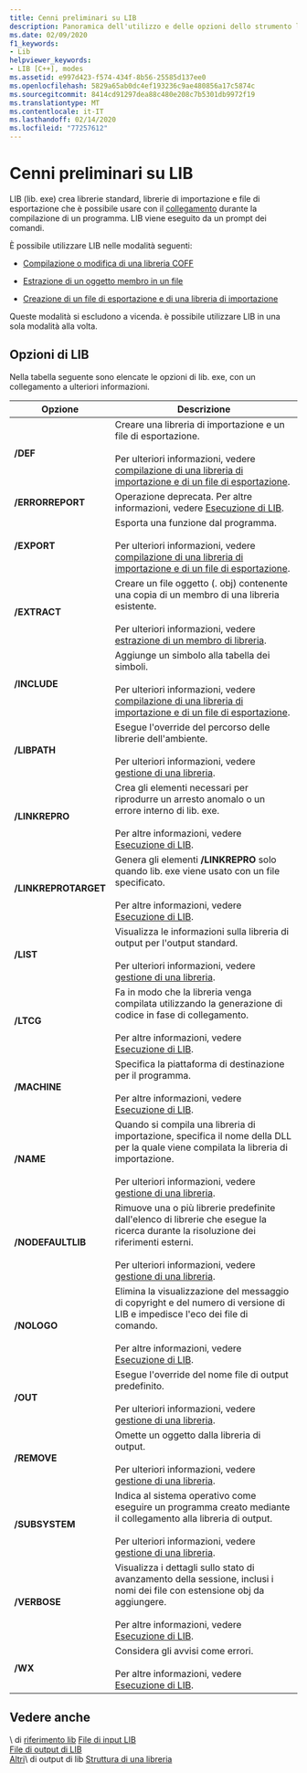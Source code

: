```yaml
---
title: Cenni preliminari su LIB
description: Panoramica dell'utilizzo e delle opzioni dello strumento libreria, lib. exe.
ms.date: 02/09/2020
f1_keywords:
- Lib
helpviewer_keywords:
- LIB [C++], modes
ms.assetid: e997d423-f574-434f-8b56-25585d137ee0
ms.openlocfilehash: 5829a65ab0dc4ef193236c9ae480856a17c5874c
ms.sourcegitcommit: 8414cd91297dea88c480e208c7b5301db9972f19
ms.translationtype: MT
ms.contentlocale: it-IT
ms.lasthandoff: 02/14/2020
ms.locfileid: "77257612"
---
```

# <a name="overview-of-lib"></a>Cenni preliminari su LIB

LIB (lib. exe) crea librerie standard, librerie di importazione e file di esportazione che è possibile usare con il [collegamento](linker-options.md) durante la compilazione di un programma. LIB viene eseguito da un prompt dei comandi.

È possibile utilizzare LIB nelle modalità seguenti:

- [Compilazione o modifica di una libreria COFF](managing-a-library.md)

- [Estrazione di un oggetto membro in un file](extracting-a-library-member.md)

- [Creazione di un file di esportazione e di una libreria di importazione](working-with-import-libraries-and-export-files.md)

Queste modalità si escludono a vicenda. è possibile utilizzare LIB in una sola modalità alla volta.

## <a name="lib-options"></a>Opzioni di LIB

Nella tabella seguente sono elencate le opzioni di lib. exe, con un collegamento a ulteriori informazioni.

|Opzione|Descrizione|
|-|-|
|**/DEF**|Creare una libreria di importazione e un file di esportazione.<br/><br/>Per ulteriori informazioni, vedere [compilazione di una libreria di importazione e di un file di esportazione](building-an-import-library-and-export-file.md).|
|**/ERRORREPORT**| Operazione deprecata. Per altre informazioni, vedere [Esecuzione di LIB](running-lib.md).|
|**/EXPORT**|   Esporta una funzione dal programma.<br/><br/>Per ulteriori informazioni, vedere [compilazione di una libreria di importazione e di un file di esportazione](building-an-import-library-and-export-file.md).|
|**/EXTRACT**|   Creare un file oggetto (. obj) contenente una copia di un membro di una libreria esistente.<br/><br/>Per ulteriori informazioni, vedere [estrazione di un membro di libreria](extracting-a-library-member.md).|
|**/INCLUDE**|   Aggiunge un simbolo alla tabella dei simboli.<br/><br/>Per ulteriori informazioni, vedere [compilazione di una libreria di importazione e di un file di esportazione](building-an-import-library-and-export-file.md).|
|**/LIBPATH**|   Esegue l'override del percorso delle librerie dell'ambiente.<br/><br/>Per ulteriori informazioni, vedere [gestione di una libreria](managing-a-library.md).|
|**/LINKREPRO**|   Crea gli elementi necessari per riprodurre un arresto anomalo o un errore interno di lib. exe.<br/><br/>Per altre informazioni, vedere [Esecuzione di LIB](running-lib.md).|
|**/LINKREPROTARGET**|   Genera gli elementi **/LINKREPRO** solo quando lib. exe viene usato con un file specificato.<br/><br/>Per altre informazioni, vedere [Esecuzione di LIB](running-lib.md).|
|**/LIST**|   Visualizza le informazioni sulla libreria di output per l'output standard.<br/><br/>Per ulteriori informazioni, vedere [gestione di una libreria](managing-a-library.md).|
|**/LTCG**|   Fa in modo che la libreria venga compilata utilizzando la generazione di codice in fase di collegamento.<br/><br/>Per altre informazioni, vedere [Esecuzione di LIB](running-lib.md).|
|**/MACHINE**|   Specifica la piattaforma di destinazione per il programma.<br/><br/>Per altre informazioni, vedere [Esecuzione di LIB](running-lib.md).|
|**/NAME**|   Quando si compila una libreria di importazione, specifica il nome della DLL per la quale viene compilata la libreria di importazione.<br/><br/>Per ulteriori informazioni, vedere [gestione di una libreria](managing-a-library.md).|
|**/NODEFAULTLIB**|   Rimuove una o più librerie predefinite dall'elenco di librerie che esegue la ricerca durante la risoluzione dei riferimenti esterni.<br/><br/>Per ulteriori informazioni, vedere [gestione di una libreria](managing-a-library.md).|
|**/NOLOGO**|   Elimina la visualizzazione del messaggio di copyright e del numero di versione di LIB e impedisce l'eco dei file di comando.<br/><br/>Per altre informazioni, vedere [Esecuzione di LIB](running-lib.md).|
|**/OUT**|   Esegue l'override del nome file di output predefinito.<br/><br/>Per ulteriori informazioni, vedere [gestione di una libreria](managing-a-library.md).|
|**/REMOVE**|   Omette un oggetto dalla libreria di output.<br/><br/>Per ulteriori informazioni, vedere [gestione di una libreria](managing-a-library.md).|
|**/SUBSYSTEM**|   Indica al sistema operativo come eseguire un programma creato mediante il collegamento alla libreria di output.<br/><br/>Per ulteriori informazioni, vedere [gestione di una libreria](managing-a-library.md).|
|**/VERBOSE**|   Visualizza i dettagli sullo stato di avanzamento della sessione, inclusi i nomi dei file con estensione obj da aggiungere.<br/><br/>Per altre informazioni, vedere [Esecuzione di LIB](running-lib.md).|
|**/WX**|   Considera gli avvisi come errori.<br/><br/>Per altre informazioni, vedere [Esecuzione di LIB](running-lib.md).|

## <a name="see-also"></a>Vedere anche

\ di [riferimento lib](lib-reference.md)
[File di input LIB](lib-input-files.md)\
[File di output di LIB](lib-output-files.md)\
[Altri](other-lib-output.md)\ di output di lib
[Struttura di una libreria](structure-of-a-library.md)
